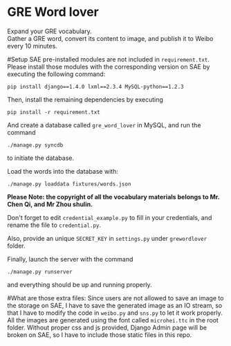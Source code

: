 GRE Word lover
================
Expand your GRE vocabulary.  
Gather a GRE word, convert its content to image, and publish it to Weibo every 10 minutes.

#Setup
SAE pre-installed modules are not included in `requirement.txt`. Please install those modules with the corresponding version on SAE by executing the following command:

```
pip install django==1.4.0 lxml==2.3.4 MySQL-python==1.2.3
```

Then, install the remaining dependencies by executing

```
pip install -r requirement.txt
```

And create a database called `gre_word_lover` in MySQL, and run the command
```
./manage.py syncdb
```
to initiate the database.

Load the words into the database with:
```
./manage.py loaddata fixtures/words.json
```

__Please Note: the copyright of all the vocabulary materials belongs to Mr. Chen Qi, and Mr Zhou shulin.__

Don't forget to edit `credential_example.py` to fill in your credentials, and rename the file to `credential.py`.

Also, provide an unique `SECRET_KEY` in `settings.py` under `grewordlover` folder.

Finally, launch the server with the command
```
./manage.py runserver
```
and everything should be up and running properly.

#What are those extra files:
Since users are not allowed to save an image to the storage on SAE, I have to save the generated image as an IO stream, so that I have to modify the code in `weibo.py` and `sns.py` to let it work properly.
All the images are generated using the font called `microhei.ttc` in the root folder.
Without proper css and js provided, Django Admin page will be broken on SAE, so I have to include those static files in this repo.
